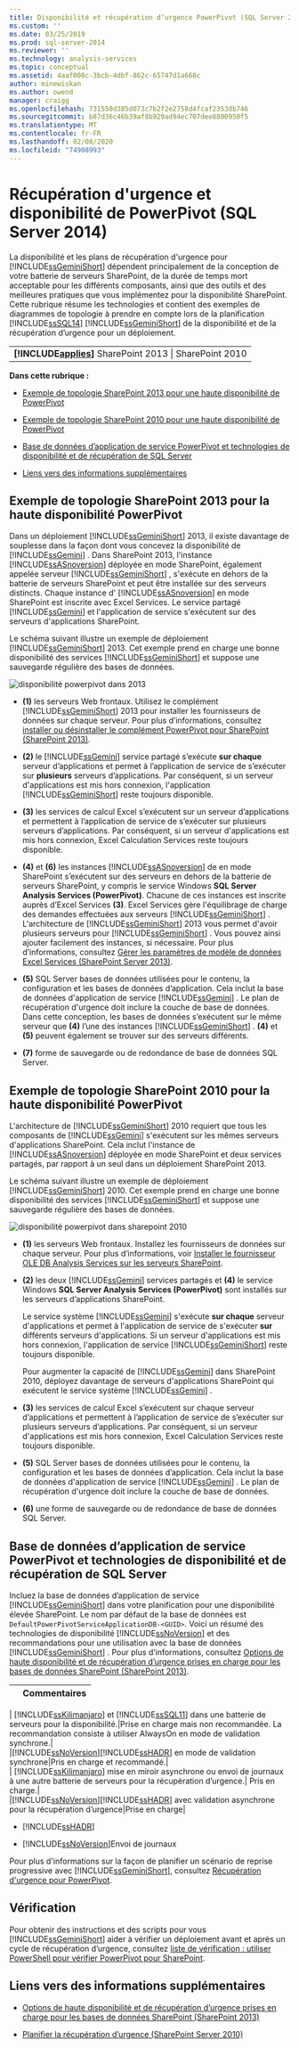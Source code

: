 ```yaml
---
title: Disponibilité et récupération d’urgence PowerPivot (SQL Server 2014) | Microsoft Docs
ms.custom: ''
ms.date: 03/25/2019
ms.prod: sql-server-2014
ms.reviewer: ''
ms.technology: analysis-services
ms.topic: conceptual
ms.assetid: 4aaf008c-3bcb-4dbf-862c-65747d1a668c
author: minewiskan
ms.author: owend
manager: craigg
ms.openlocfilehash: 731550d385d073c7b2f2e2758d4fcaf2353db746
ms.sourcegitcommit: b87d36c46b39af8b929ad94ec707dee8800950f5
ms.translationtype: MT
ms.contentlocale: fr-FR
ms.lasthandoff: 02/08/2020
ms.locfileid: "74908993"
---
```

# <a name="powerpivot-availability-and-disaster-recovery-sql-server-2014"></a>Récupération d'urgence et disponibilité de PowerPivot (SQL Server 2014)
  La disponibilité et les plans de récupération d'urgence pour [!INCLUDE[ssGeminiShort](../../includes/ssgeminishort-md.md)] dépendent principalement de la conception de votre batterie de serveurs SharePoint, de la durée de temps mort acceptable pour les différents composants, ainsi que des outils et des meilleures pratiques que vous implémentez pour la disponibilité SharePoint. Cette rubrique résume les technologies et contient des exemples de diagrammes de topologie à prendre en compte lors de la planification [!INCLUDE[ssSQL14](../../includes/sssql14-md.md)] [!INCLUDE[ssGeminiShort](../../includes/ssgeminishort-md.md)] de la disponibilité et de la récupération d’urgence pour un déploiement.  
  
||  
|-|  
|**[!INCLUDE[applies](../../includes/applies-md.md)]** SharePoint 2013 &#124; SharePoint 2010|  
  
 **Dans cette rubrique :**  
  
-   [Exemple de topologie SharePoint 2013 pour une haute disponibilité de PowerPivot](#bkmk_sharepoint2013)  
  
-   [Exemple de topologie SharePoint 2010 pour une haute disponibilité de PowerPivot](#bkmk_sharepoint2010)  
  
-   [Base de données d’application de service PowerPivot et technologies de disponibilité et de récupération de SQL Server](#bkmk_sql_server_technologies)  
  
-   [Liens vers des informations supplémentaires](#bkmk_more_resources)  
  
##  <a name="bkmk_sharepoint2013"></a>Exemple de topologie SharePoint 2013 pour la haute disponibilité PowerPivot  
 Dans un déploiement [!INCLUDE[ssGeminiShort](../../includes/ssgeminishort-md.md)] 2013, il existe davantage de souplesse dans la façon dont vous concevez la disponibilité de [!INCLUDE[ssGemini](../../includes/ssgemini-md.md)] . Dans SharePoint 2013, l'instance [!INCLUDE[ssASnoversion](../../includes/ssasnoversion-md.md)] déployée en mode SharePoint, également appelée serveur [!INCLUDE[ssGeminiShort](../../includes/ssgeminishort-md.md)] , s'exécute en dehors de la batterie de serveurs SharePoint et peut être installée sur des serveurs distincts. Chaque instance d' [!INCLUDE[ssASnoversion](../../includes/ssasnoversion-md.md)] en mode SharePoint est inscrite avec Excel Services. Le service partagé [!INCLUDE[ssGemini](../../includes/ssgemini-md.md)] et l'application de service s'exécutent sur des serveurs d'applications SharePoint.  
  
 Le schéma suivant illustre un exemple de déploiement [!INCLUDE[ssGeminiShort](../../includes/ssgeminishort-md.md)] 2013. Cet exemple prend en charge une bonne disponibilité des services [!INCLUDE[ssGeminiShort](../../includes/ssgeminishort-md.md)] et suppose une sauvegarde régulière des bases de données.  
  
 ![disponibilité powerpivot dans 2013](../media/ssas-powerpivot-services-2013.png "disponibilité powerpivot dans 2013")  
  
-   **(1)** les serveurs Web frontaux. Utilisez le complément [!INCLUDE[ssGeminiShort](../../includes/ssgeminishort-md.md)] 2013 pour installer les fournisseurs de données sur chaque serveur. Pour plus d’informations, consultez [installer ou désinstaller le complément PowerPivot pour SharePoint &#40;SharePoint 2013&#41;](../instances/install-windows/install-or-uninstall-the-power-pivot-for-sharepoint-add-in-sharepoint-2013.md).  
  
-   **(2)** le [!INCLUDE[ssGemini](../../includes/ssgemini-md.md)] service partagé s’exécute **sur chaque** serveur d’applications et permet à l’application de service de s’exécuter sur **plusieurs** serveurs d’applications. Par conséquent, si un serveur d'applications est mis hors connexion, l'application [!INCLUDE[ssGeminiShort](../../includes/ssgeminishort-md.md)] reste toujours disponible.  
  
-   **(3)** les services de calcul Excel s’exécutent sur un serveur d’applications et permettent à l’application de service de s’exécuter sur plusieurs serveurs d’applications. Par conséquent, si un serveur d'applications est mis hors connexion, Excel Calculation Services reste toujours disponible.  
  
-   **(4)** et **(6)** les instances [!INCLUDE[ssASnoversion](../../includes/ssasnoversion-md.md)] de en mode SharePoint s’exécutent sur des serveurs en dehors de la batterie de serveurs SharePoint, y compris le service Windows **SQL Server Analysis Services (PowerPivot)**. Chacune de ces instances est inscrite auprès d’Excel Services **(3)**. Excel Services gère l'équilibrage de charge des demandes effectuées aux serveurs [!INCLUDE[ssGeminiShort](../../includes/ssgeminishort-md.md)] . L'architecture de [!INCLUDE[ssGeminiShort](../../includes/ssgeminishort-md.md)] 2013 vous permet d'avoir plusieurs serveurs pour [!INCLUDE[ssGeminiShort](../../includes/ssgeminishort-md.md)] . Vous pouvez ainsi ajouter facilement des instances, si nécessaire. Pour plus d’informations, consultez [Gérer les paramètres de modèle de données Excel Services (SharePoint Server 2013)](https://technet.microsoft.com/library/jj219780\(v=office.15\).aspx).  
  
-   **(5)** SQL Server bases de données utilisées pour le contenu, la configuration et les bases de données d’application. Cela inclut la base de données d'application de service [!INCLUDE[ssGemini](../../includes/ssgemini-md.md)] . Le plan de récupération d'urgence doit inclure la couche de base de données. Dans cette conception, les bases de données s’exécutent sur le même serveur que **(4)** l’une des instances [!INCLUDE[ssGeminiShort](../../includes/ssgeminishort-md.md)] . **(4)** et **(5)** peuvent également se trouver sur des serveurs différents.  
  
-   **(7)** forme de sauvegarde ou de redondance de base de données SQL Server.  
  
##  <a name="bkmk_sharepoint2010"></a>Exemple de topologie SharePoint 2010 pour la haute disponibilité PowerPivot  
 L'architecture de [!INCLUDE[ssGeminiShort](../../includes/ssgeminishort-md.md)] 2010 requiert que tous les composants de [!INCLUDE[ssGemini](../../includes/ssgemini-md.md)] s'exécutent sur les mêmes serveurs d'applications SharePoint. Cela inclut l'instance de [!INCLUDE[ssASnoversion](../../includes/ssasnoversion-md.md)] déployée en mode SharePoint et deux services partagés, par rapport à un seul dans un déploiement SharePoint 2013.  
  
 Le schéma suivant illustre un exemple de déploiement [!INCLUDE[ssGeminiShort](../../includes/ssgeminishort-md.md)] 2010. Cet exemple prend en charge une bonne disponibilité des services [!INCLUDE[ssGeminiShort](../../includes/ssgeminishort-md.md)] et suppose une sauvegarde régulière des bases de données.  
  
 ![disponibilité powerpivot dans sharepoint 2010](../media/ssas-powerpivot-services-2010.png "disponibilité powerpivot dans sharepoint 2010")  
  
-   **(1)** les serveurs Web frontaux. Installez les fournisseurs de données sur chaque serveur. Pour plus d’informations, voir [Installer le fournisseur OLE DB Analysis Services sur les serveurs SharePoint](../../sql-server/install/install-the-analysis-services-ole-db-provider-on-sharepoint-servers.md).  
  
-   **(2)** les deux [!INCLUDE[ssGemini](../../includes/ssgemini-md.md)] services partagés et **(4)** le service Windows **SQL Server Analysis Services (PowerPivot)** sont installés sur les serveurs d’applications SharePoint.  
  
     Le service système [!INCLUDE[ssGemini](../../includes/ssgemini-md.md)] s'exécute **sur chaque** serveur d'applications et permet à l'application de service de s'exécuter **sur** différents serveurs d'applications. Si un serveur d'applications est mis hors connexion, l'application de service [!INCLUDE[ssGeminiShort](../../includes/ssgeminishort-md.md)] reste toujours disponible.  
  
     Pour augmenter la capacité de [!INCLUDE[ssGemini](../../includes/ssgemini-md.md)] dans SharePoint 2010, déployez davantage de serveurs d'applications SharePoint qui exécutent le service système [!INCLUDE[ssGemini](../../includes/ssgemini-md.md)] .  
  
-   **(3)** les services de calcul Excel s’exécutent sur chaque serveur d’applications et permettent à l’application de service de s’exécuter sur plusieurs serveurs d’applications. Par conséquent, si un serveur d'applications est mis hors connexion, Excel Calculation Services reste toujours disponible.  
  
-   **(5)** SQL Server bases de données utilisées pour le contenu, la configuration et les bases de données d’application. Cela inclut la base de données d'application de service [!INCLUDE[ssGemini](../../includes/ssgemini-md.md)] . Le plan de récupération d'urgence doit inclure la couche de base de données.  
  
-   **(6)** une forme de sauvegarde ou de redondance de base de données SQL Server.  
  
##  <a name="bkmk_sql_server_technologies"></a>Base de données d’application de service PowerPivot et technologies de disponibilité et de récupération de SQL Server  
 Incluez la base de données d’application de service [!INCLUDE[ssGeminiShort](../../includes/ssgeminishort-md.md)] dans votre planification pour une disponibilité élevée SharePoint. Le nom par défaut de la base de données est `DefaultPowerPivotServiceApplicationDB-<GUID>`. Voici un résumé des technologies de disponibilité [!INCLUDE[ssNoVersion](../../includes/ssnoversion-md.md)] et des recommandations pour une utilisation avec la base de données [!INCLUDE[ssGeminiShort](../../includes/ssgeminishort-md.md)] . Pour plus d’informations, consultez [Options de haute disponibilité et de récupération d’urgence prises en charge pour les bases de données SharePoint (SharePoint 2013)](https://technet.microsoft.com/library/jj841106.aspx).  
  
||Commentaires|  
|-|--------------|  
|
  [!INCLUDE[ssKilimanjaro](../../includes/sskilimanjaro-md.md)] et [!INCLUDE[ssSQL11](../../includes/sssql11-md.md)] dans une batterie de serveurs pour la disponibilité.|Prise en charge mais non recommandée. La recommandation consiste à utiliser AlwaysOn en mode de validation synchrone.|  
|[!INCLUDE[ssNoVersion](../../includes/ssnoversion-md.md)][!INCLUDE[ssHADR](../../includes/sshadr-md.md)] en mode de validation synchrone|Pris en charge et recommandé.|  
|
  [!INCLUDE[ssKilimanjaro](../../includes/sskilimanjaro-md.md)] mise en miroir asynchrone ou envoi de journaux à une autre batterie de serveurs pour la récupération d’urgence.| Pris en charge.|  
|[!INCLUDE[ssNoVersion](../../includes/ssnoversion-md.md)][!INCLUDE[ssHADR](../../includes/sshadr-md.md)] avec validation asynchrone pour la récupération d’urgence|Prise en charge|  
  
-   [!INCLUDE[ssHADR](../../includes/sshadr-md.md)]  
  
-   [!INCLUDE[ssNoVersion](../../includes/ssnoversion-md.md)]Envoi de journaux  
  
 Pour plus d'informations sur la façon de planifier un scénario de reprise progressive avec [!INCLUDE[ssGeminiShort](../../includes/ssgeminishort-md.md)], consultez [Récupération d'urgence pour PowerPivot](https://social.technet.microsoft.com/wiki/contents/articles/22137.sharepoint-powerpivot-disaster-recovery.aspx).  
  
## <a name="verification"></a>Vérification  
 Pour obtenir des instructions et des scripts pour vous [!INCLUDE[ssGeminiShort](../../includes/ssgeminishort-md.md)] aider à vérifier un déploiement avant et après un cycle de récupération d’urgence, consultez [liste de vérification : utiliser PowerShell pour vérifier PowerPivot pour SharePoint](../instances/install-windows/checklist-use-powershell-to-verify-power-pivot-for-sharepoint.md).  
  
##  <a name="bkmk_more_resources"></a>Liens vers des informations supplémentaires  
  
-   [Options de haute disponibilité et de récupération d’urgence prises en charge pour les bases de données SharePoint (SharePoint 2013)](https://technet.microsoft.com/library/jj841106.aspx)  
  
-   [Planifier la récupération d’urgence (SharePoint Server 2010)](https://technet.microsoft.com/library/ff628971\(v=office.14\).aspx)  
  

  
  

